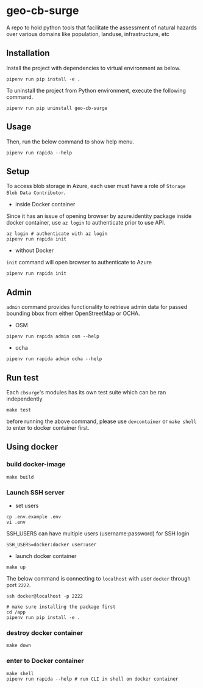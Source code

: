 # geo-cb-surge
A repo to hold python tools that facilitate the assessment of natural hazards over various domains like population, landuse, infrastructure, etc  

## Installation

Install the project with dependencies to virtual environment as below.

```shell
pipenv run pip install -e .
```

To uninstall the project from Python environment, execute the following command.

```shell
pipenv run pip uninstall geo-cb-surge
```

## Usage

Then, run the below command to show help menu.

```shell
pipenv run rapida --help
```

## Setup

To access blob storage in Azure, each user must have a role of `Storage Blob Data Contributor`.

- inside Docker container

Since it has an issue of opening browser by azure.identity package inside docker container, use `az login` to authenticate prior to use API.

```shell
az login # authenticate with az login
pipenv run rapida init
```

- without Docker

`init` command will open browser to authenticate to Azure

```shell
pipenv run rapida init
```

## Admin

`admin` command provides functionality to retrieve admin data for passed bounding bbox from either OpenStreetMap or OCHA.

- OSM

```shell
pipenv run rapida admin osm --help
```

- ocha

```shell
pipenv run rapida admin ocha --help
```

## Run test

Each `cbsurge`'s modules has its own test suite which can be ran independently

```shell
make test
```

before running the above command, please use `devcontainer` or `make shell` to enter to docker container first.

## Using docker

### build docker-image

```shell
make build
```

### Launch SSH server

- set users

```
cp .env.example .env
vi .env
```

SSH_USERS can have multiple users (username:password) for SSH login

```shell
SSH_USERS=docker:docker user:user
```

- launch docker container

```shell
make up
```

The below command is connecting to `localhost` with user `docker` through port `2222`.

```shell
ssh docker@localhost -p 2222

# make sure installing the package first
cd /app
pipenv run pip install -e .
```

### destroy docker container

```shell
make down
```

### enter to Docker container

```shell
make shell
pipenv run rapida --help # run CLI in shell on docker container
```